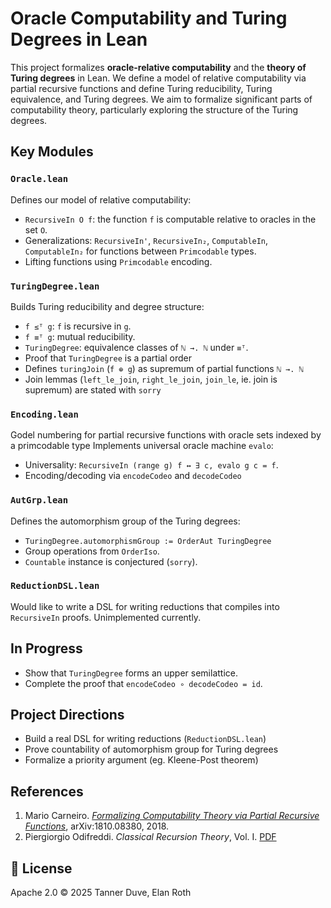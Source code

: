 # Oracle Computability and Turing Degrees in Lean

This project formalizes **oracle-relative computability** and the **theory of Turing degrees** in Lean. We define a model of relative computability via partial recursive functions and define Turing reducibility, Turing equivalence, and Turing degrees. We aim to formalize significant parts of computability theory, particularly exploring the structure of the Turing degrees.

## Key Modules

### `Oracle.lean`
Defines our model of relative computability:
- `RecursiveIn O f`: the function `f` is computable relative to oracles in the set `O`.
- Generalizations: `RecursiveIn'`, `RecursiveIn₂`, `ComputableIn`, `ComputableIn₂` for functions between `Primcodable` types.
- Lifting functions using `Primcodable` encoding.

### `TuringDegree.lean`
Builds Turing reducibility and degree structure:
- `f ≤ᵀ g`: `f` is recursive in `g`.
- `f ≡ᵀ g`: mutual reducibility.
- `TuringDegree`: equivalence classes of `ℕ →. ℕ` under `≡ᵀ`.
- Proof that `TuringDegree` is a partial order
- Defines `turingJoin` (`f ⊕ g`) as supremum of partial functions `ℕ →. ℕ`
- Join lemmas (`left_le_join`, `right_le_join`, `join_le`, ie. join is supremum) are stated with `sorry`

### `Encoding.lean`
Godel numbering for partial recursive functions with oracle sets indexed by a primcodable type
Implements universal oracle machine `evalo`:
- Universality: `RecursiveIn (range g) f ↔ ∃ c, evalo g c = f`.
- Encoding/decoding via `encodeCodeo` and `decodeCodeo`

### `AutGrp.lean`
Defines the automorphism group of the Turing degrees:
- `TuringDegree.automorphismGroup := OrderAut TuringDegree`
- Group operations from `OrderIso`.
- `Countable` instance is conjectured (`sorry`).

### `ReductionDSL.lean`
Would like to write a DSL for writing reductions that compiles into `RecursiveIn` proofs. Unimplemented currently.

## In Progress
- Show that `TuringDegree` forms an upper semilattice.
- Complete the proof that `encodeCodeo ∘ decodeCodeo = id`.

## Project Directions
- Build a real DSL for writing reductions (`ReductionDSL.lean`)
- Prove countability of automorphism group for Turing degrees
- Formalize a priority argument (eg. Kleene-Post theorem)

## References

1. Mario Carneiro. [*Formalizing Computability Theory via Partial Recursive Functions*](https://arxiv.org/pdf/1810.08380), arXiv:1810.08380, 2018.
2. Piergiorgio Odifreddi. *Classical Recursion Theory*, Vol. I. [PDF](http://www.piergiorgioodifreddi.it/wp-content/uploads/2010/10/CRT1.pdf)

## 📂 License

Apache 2.0 © 2025 Tanner Duve, Elan Roth
